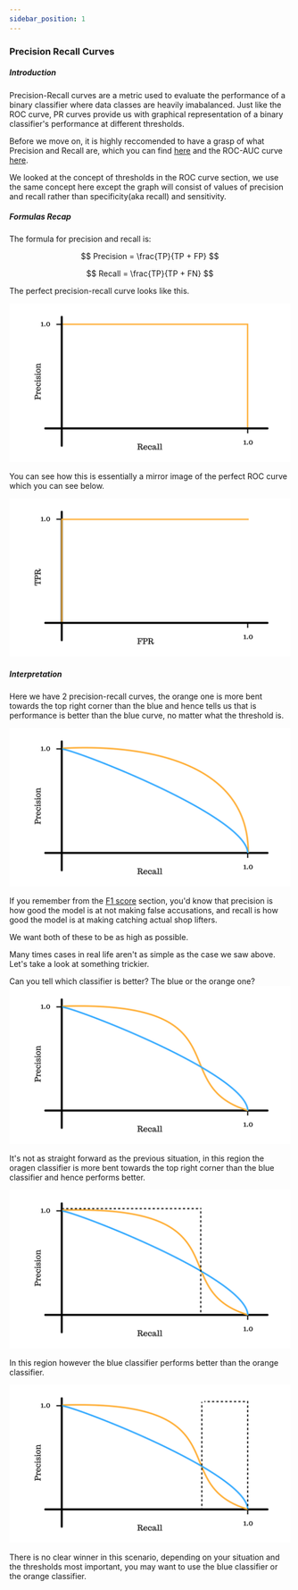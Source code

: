 ```yaml
---
sidebar_position: 1
---
```


### Precision Recall Curves

##### Introduction

Precision-Recall curves are a metric used to evaluate the performance of a binary classifier where data classes are heavily imabalanced. Just like the ROC curve, PR curves provide us with graphical representation of a binary classifier's performance at different thresholds. 

Before we move on, it is highly reccomended to have a grasp of what Precision and Recall are, which you can find [here](./00_F1.md) and the ROC-AUC curve [here](./01_ROC.md).

We looked at the concept of thresholds in the ROC curve section, we use the same concept here except the graph will consist of values of precision and recall rather than specificity(aka recall) and sensitivity. 


##### Formulas Recap

The formula for precision and recall is:

$$
Precision = \frac{TP}{TP + FP}
$$

$$
Recall = \frac{TP}{TP + FN}
$$

The perfect precision-recall curve looks like this.

![1.png](../images/17_PR/1.png)

You can see how this is essentially a mirror image of the perfect ROC curve which you can see below.

![2.png](../images/17_PR/2.png)

##### Interpretation

Here we have 2 precision-recall curves, the orange one is more bent towards the top right corner than the blue and hence tells us that is performance is better than the blue curve, no matter what the threshold is.

![3.png](../images/17_PR/3.png)

If you remember from the [F1 score](./00_F1.md) section, you'd know that precision is how good the model is at not making false accusations, and recall is how good the model is at making catching actual shop lifters.

We want both of these to be as high as possible.

Many times cases in real life aren't as simple as the case we saw above. Let's take a look at something trickier.

Can you tell which classifier is better? The blue or the orange one?
![4.png](../images/17_PR/4.png)

It's not as straight forward as the previous situation, in this region the oragen classifier is more bent towards the top right corner than the blue classifier and hence performs better.

![5.png](../images/17_PR/5.png)

In this region however the blue classifier performs better than the orange classifier.

![6.png](../images/17_PR/6.png)

There is no clear winner in this scenario, depending on your situation and the thresholds most important, you may want to use the blue classifier or the orange classifier.




 